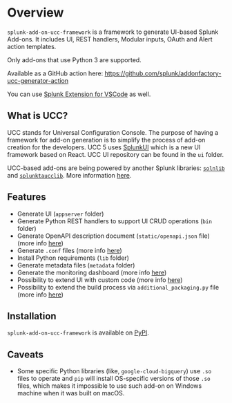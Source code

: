 # Overview

`splunk-add-on-ucc-framework` is a framework to generate UI-based Splunk
Add-ons. It includes UI, REST handlers, Modular inputs, OAuth and Alert
action templates.

Only add-ons that use Python 3 are supported.

Available as a GitHub action here:
<https://github.com/splunk/addonfactory-ucc-generator-action>

You can use [Splunk Extension for VSCode](https://marketplace.visualstudio.com/items?itemName=Splunk.splunk) 
as well.

## What is UCC?

UCC stands for Universal Configuration Console. The purpose of having a
framework for add-on generation is to simplify the process of add-on
creation for the developers. UCC 5 uses [SplunkUI](https://splunkui.splunk.com/) 
which is a new UI framework based on React. UCC UI repository can be found in the `ui` folder.

UCC-based add-ons are being powered by another Splunk libraries:
[`solnlib`](https://github.com/splunk/addonfactory-solutions-library-python) and
[`splunktaucclib`](https://github.com/splunk/addonfactory-ucc-library). More
information [here](ucc_related_libraries.md).

## Features

* Generate UI (`appserver` folder)
* Generate Python REST handlers to support UI CRUD operations (`bin` folder)
* Generate OpenAPI description document (`static/openapi.json` file) (more info [here](openapi.md))
* Generate `.conf` files (more info [here](dot_conf_files.md))
* Install Python requirements (`lib` folder)
* Generate metadata files (`metadata` folder)
* Generate the monitoring dashboard (more info [here](dashboard.md)) 
* Possibility to extend UI with custom code (more info [here](custom_ui_extensions/custom_hook.md))
* Possibility to extend the build process via `additional_packaging.py` file (more info [here](additional_packaging.md))

## Installation

`splunk-add-on-ucc-framework` is available on [PyPI](https://pypi.org/project/splunk-add-on-ucc-framework/).

## Caveats

* Some specific Python libraries (like, `google-cloud-bigquery`) use `.so` files to operate and `pip` will install OS-specific versions of those `.so` files, which makes it impossible to use such add-on on Windows machine when it was built on macOS.
